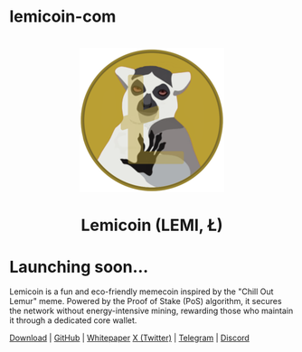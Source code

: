 # lemicoin-com

<h1 align="center">
<img src="https://raw.githubusercontent.com/lemicoin/lemicoin-com/main/lemi.png" alt="Lemicoin" width="256"/>
<br/><br/>
Lemicoin (LEMI, Ł)  
</h1>

# Launching soon...

Lemicoin is a fun and eco-friendly memecoin inspired by the "Chill Out Lemur" meme. Powered by the Proof of Stake (PoS) algorithm, it secures the network without energy-intensive mining, rewarding those who maintain it through a dedicated core wallet.

[Download](https://github.com/lemicoin/lemicoin/releases) | [GitHub](https://github.com/lemicoin/) | [Whitepaper](https://lemicoin.com)
[X (Twitter)](https://x.com/lemicoin) | [Telegram](https://t.me/lemicoin) | [Discord](https://dsc.gg/lemicoin)

